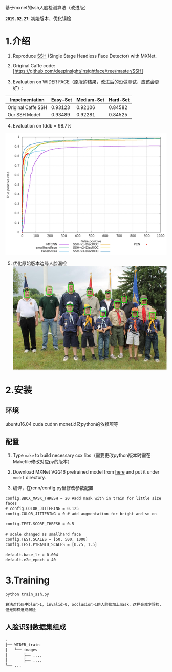 基于mxnet的ssh人脸检测算法（改进版）

**`2019.02.27`**: 初始版本，优化误检


# 1.介绍

1. Reproduce [SSH](https://arxiv.org/abs/1708.03979) (Single Stage Headless Face Detector) with MXNet.

2. Original Caffe code: [https://github.com/deepinsight/insightface/tree/master/SSH]

3. Evaluation on WIDER FACE（原版的结果，改进后的没做测试，应该会更好）:

| Impelmentation     | Easy-Set | Medium-Set | Hard-Set |
| ------------------ | -------- | ---------- | -------- |
| Original Caffe SSH | 0.93123  | 0.92106    | 0.84582  |
| Our SSH Model      | 0.93489  | 0.92281    | 0.84525  |

4. Evaluation on fddb = 98.7%

![Identification results on fddb](https://github.com/bleakie/mxnet-ssh-face-detection/blob/master/image/result/discROC.png)

5. 优化原始版本边缘人脸漏检
![Detection results](https://github.com/bleakie/mxnet-ssh-face-detection/blob/master/image/result/demo_res.jpg)

# 2.安装

## 环境

ubuntu16.04 cuda cudnn mxnet以及python的依赖项等

## 配置

1. Type `make` to build necessary cxx libs（需要更改python版本时需在Makefile修改对应py的版本）

2. Download MXNet VGG16 pretrained model from [here](http://data.dmlc.ml/models/imagenet/vgg/vgg16-0000.params) and put it under `model` directory.

3. 编译，在rcnn/config.py里修改参数配置

```
config.BBOX_MASK_THRESH = 20 #add mask with in train for little size faces
# config.COLOR_JITTERING = 0.125
config.COLOR_JITTERING = 0 # add augmentation for bright and so on

config.TEST.SCORE_THRESH = 0.5

# scale changed as smallhard face
config.TEST.SCALES = [50, 500, 1000]
config.TEST.PYRAMID_SCALES = [0.75, 1.5]

default.base_lr = 0.004
default.e2e_epoch = 40
```

# 3.Training

```
python train_ssh.py
```
```
算法对代码中blur>1, invalid>0, occlusion>1的人脸都加上mask，这样会减少误捡，但是同样造成漏检
```

## 人脸识别数据集组成

    .
    ├── WIDER_train
    |   └── images
    │       ├── .... 
    │       ├── .... 
    └── ...





